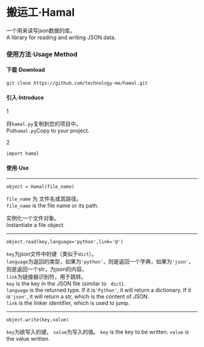 # 搬运工·Hamal

一个用来读写json数据的库。<br/>
A library for reading and writing JSON data.

### 使用方法·Usage Method
#### 下载·Download

```
git clone https://github.com/technology-me/hamal.git
```

#### 引入·Introduce
1

  将`hamal.py`复制到您的项目中。<br/>
  Put` hamal.py `Copy to your project.
   
2
  ```
  import hamal
  ```
  
#### 使用·Use
------
```
object = Hamal(file_name)
```
`file_name` 为 文件名或其路径。<br/>
`file_name` is the file name or its path.

实例化一个文件对象。<br/>
Instantiate a file object.

------
```
object.read(key,language='python',link='@')
```

`key`为json文件中的键（类似于`dict`）。<br/>
`language`为返回的类型，如果为`'python'`，则是返回一个字典，如果为`'json'`，则是返回一个str，为json的内容。<br/>
`link`为链接器识别符，用于跳转。<br/>
`key` is the key in the JSON file (similar to ` dict`).<br/>
`language` is the returned type. If it is`'Python'`, it will return a dictionary. If it is`'json'`, it will return a str, which is the content of JSON.<br/>
`link` is the linker identifier, which is used to jump.

------
```
object.write(key,value)
```

`key`为欲写入的键。
`value`为写入的值。
`key` is the key to be written.
`value` is the value written.

